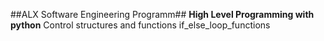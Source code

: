 ##ALX Software Engineering Programm##
**High Level Programming with python**
Control structures and functions
if_else_loop_functions

